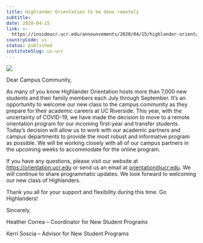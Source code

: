```yaml
---
title: Highlander Orientation to be done remotely
subtitle: 
date: 2020-04-15
link: >-
  https://insideucr.ucr.edu/announcements/2020/04/15/highlander-orientation-be-done-remotely
countryCode: us
status: published
instituteSlug: us-ucr
---
```

![](https://insideucr.ucr.edu/profiles/custom/ucr_news_profile/themes/custom/ucr_news/favicon.ico)

Dear Campus Community,

As many of you know Highlander Orientation hosts more than 7,000 new students and their family members each July through September. It’s an opportunity to welcome our new class to the campus community as they prepare for their academic careers at UC Riverside. This year, with the uncertainty of COVID-19, we have made the decision to move to a remote orientation program for our incoming first-year and transfer students. Today’s decision will allow us to work with our academic partners and campus departments to provide the most robust and informative program as possible. We will be working closely with all of our campus partners in the upcoming weeks to accommodate for the online program.

If you have any questions, please visit our website at https://orientation.ucr.edu or send us an email at orientation@ucr.edu. We will continue to share programmatic updates. We look forward to welcoming our new class of Highlanders.

Thank you all for your support and flexibility during this time. Go Highlanders!

Sincerely,

Heather Correa – Coordinator for New Student Programs

Kerri Soscia – Advisor for New Student Programs